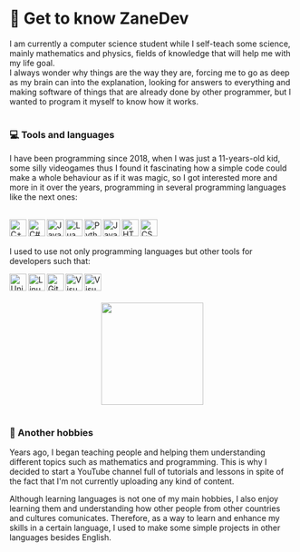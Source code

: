 # 🧠 Get to know ZaneDev

I am currently a computer science student while I self-teach some science, mainly mathematics and physics, fields of knowledge that will help me with my life goal.
<br>I always wonder why things are the way they are, forcing me to go as deep as my brain can into the explanation, looking for answers to everything and making software of things that are already done by other programmer, but I wanted to program it myself to know how it works.
#

### 💻 Tools and languages

I have been programming since 2018, when I was just a 11-years-old kid, some silly videogames thus I found it fascinating how a simple code could make a whole behaviour as if it was magic, so I got interested more and more in it over the years, programming in several programming languages like the next ones:<br><br>

<a href="https://en.wikipedia.org/wiki/C++" target="_blank" title="C++">
  <img align="left" alt="C++" width="30px" src="https://cdn.jsdelivr.net/gh/devicons/devicon@latest/icons/cplusplus/cplusplus-original.svg" />
</a>
<a href="https://learn.microsoft.com/en-us/dotnet/csharp/" target="_blank" title="C#">
  <img align="left" alt="C#" width="30px" src="https://cdn.jsdelivr.net/gh/devicons/devicon@latest/icons/csharp/csharp-original.svg" />
</a>
<a href="https://www.java.com/en/" target="_blank" title="Java">
  <img align="left" alt="Java" width="30px" src="https://cdn.jsdelivr.net/gh/devicons/devicon@latest/icons/java/java-original.svg" />
</a>
<a href="https://lua.org/" target="_blank" title="Lua">
  <img align="left" alt="Lua" width="30px" src="https://cdn.jsdelivr.net/gh/devicons/devicon@latest/icons/lua/lua-original.svg" />
</a>
<a href="https://www.python.org/" target="_blank" title="Python">
  <img align="left" alt="Python" width="30px" src="https://cdn.jsdelivr.net/gh/devicons/devicon@latest/icons/python/python-original.svg" />
</a>
<a href="https://simple.wikipedia.org/wiki/JavaScript" target="_blank" title="JavaScript">
  <img align="left" alt="JavaScript" width="30px" src="https://cdn.jsdelivr.net/gh/devicons/devicon@latest/icons/javascript/javascript-original.svg" />
</a>
<a href="https://developer.mozilla.org/en-US/docs/Web/HTML" target="_blank" title="HTML">
  <img align="left" alt="HTML" width="30px" src="https://cdn.jsdelivr.net/gh/devicons/devicon@latest/icons/html5/html5-original.svg" />
</a>
<a href="https://developer.mozilla.org/en-US/docs/Web/CSS" target="_blank" title="CSS">
  <img align="left" alt="CSS" width="30px" src="https://cdn.jsdelivr.net/gh/devicons/devicon@latest/icons/css3/css3-original.svg" />
</a>

<br><br>

<p>I used to use not only programming languages but other tools for developers such that:</p>
<a href="https://unity.com/" target="_blank" title="Unity">
  <img align="left" alt="Unity" width="30px" src="https://cdn.jsdelivr.net/gh/devicons/devicon@latest/icons/unity/unity-original.svg" />  
</a>
<a href="https://en.wikipedia.org/wiki/Linux" target="_blank" title="Linux">
  <img align="left" alt="Linux" width="30px" src="https://cdn.jsdelivr.net/gh/devicons/devicon@latest/icons/linux/linux-original.svg" />
</a>
<a href="https://git-scm.com/" target="_blank" title="Git">
  <img align="left" alt="Git" width="30px" src="https://cdn.jsdelivr.net/gh/devicons/devicon@latest/icons/git/git-original.svg" />  
</a>
<a href="https://visualstudio.microsoft.com/" target="_blank" title="VisualStudio">
  <img align="left" alt="VisualStudio" width="30px" src="https://cdn.jsdelivr.net/gh/devicons/devicon@latest/icons/visualstudio/visualstudio-original.svg" />        
</a>
<a href="https://code.visualstudio.com/" target="_blank" title="VisualStudioCode">
  <img align="left" alt="VisualStudioCode" width="30px" src="https://cdn.jsdelivr.net/gh/devicons/devicon@latest/icons/vscode/vscode-original.svg" />        
</a>
<br><br><br>
<div align="center">
  <img height="180em" src="https://github-readme-stats.vercel.app/api/top-langs/?username=ZaneDevv&layout=compact&langs_count=7&theme=tokyonight" />
</div>
          
#
### 📖 Another hobbies

Years ago, I began teaching people and helping them understanding different topics such as mathematics and programming. This is why I decided to start a YouTube channel full of tutorials and lessons in spite of the fact that I'm not currently uploading any kind of content. 
<p style="margin-top: 0;">Although learning languages is not one of my main hobbies, I also enjoy learning them and understanding how other people from other countries and cultures comunicates. Therefore, as a way to learn and enhance my skills in a certain language, I used to make some simple projects in other languages besides English.</p>
